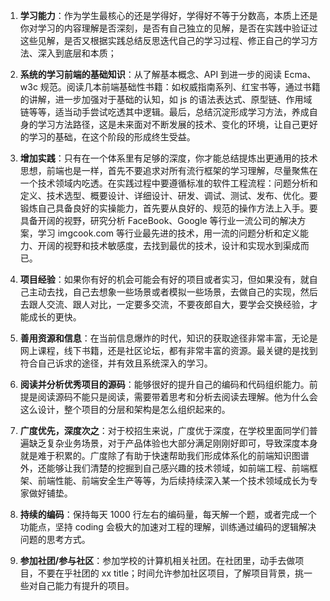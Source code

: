 1. **学习能力**：作为学生最核心的还是学得好，学得好不等于分数高，本质上还是你对学习的内容理解是否深刻，是否有自己独立的见解，是否在实践中验证过这些见解，是否又根据实践总结反思迭代自己的学习过程、修正自己的学习方法、深入到底层和本质；

2. **系统的学习前端的基础知识**：从了解基本概念、API 到进一步的阅读 Ecma、w3c 规范。阅读几本前端基础性书籍：如权威指南系列、红宝书等，通过书籍的讲解，进一步加强对于基础的认知，如 js 的语法表达式、原型链、作用域链等等，适当动手尝试吃透其中逻辑。最后，总结沉淀形成学习方法，养成自身的学习方法路径，这是未来面对不断发展的技术、变化的环境，让自己更好的学习的基础，在这个阶段的形成终生受益。

3. **增加实践**：只有在一个体系里有足够的深度，你才能总结提炼出更通用的技术思想，前端也是一样，首先不要追求对所有流行框架的学习理解，尽量聚焦在一个技术领域内吃透。在实践过程中要遵循标准的软件工程流程：问题分析和定义、技术选型、概要设计、详细设计、研发、调试、测试、发布、优化。要锻炼自己具备良好的实操能力，首先要从良好的、规范的操作方法上入手。要具备开阔的视野，研究分析 FaceBook、Google 等行业一流公司的解决方案，学习 imgcook.com 等行业最先进的技术，用一流的问题分析和定义能力、开阔的视野和技术敏感度，去找到最优的技术，设计和实现水到渠成而已。

4. **项目经验**：如果你有好的机会可能会有好的项目或者实习，但如果没有，就自己主动去找，自己去想象一些场景或者模拟一些场景，去做自己的实现，然后去跟人交流、跟人对比，一定要多交流，不要夜郎自大，要学会交换经验，才能成长的更快。

5. **善用资源和信息**：在当前信息爆炸的时代，知识的获取途径非常丰富，无论是网上课程，线下书籍，还是社区论坛，都有非常丰富的资源。最关键的是找到符合自己诉求的途径，并有效且系统深入的学习。

6. **阅读并分析优秀项目的源码**：能够很好的提升自己的编码和代码组织能力。前提是阅读源码不能只是阅读，需要带着思考和分析去阅读去理解。他为什么会这么设计，整个项目的分层和架构是怎么组织起来的。

7. **广度优先，深度次之**：对于校招生来说，广度优于深度，在学校里面同学们普遍缺乏复杂业务场景，对于产品体验也大部分满足刚刚好即可，导致深度本身就是难于积累的。广度除了有助于快速帮助我们形成体系化的前端知识图谱外，还能够让我们清楚的挖掘到自己感兴趣的技术领域，如前端工程、前端框架、前端性能、前端安全生产等等，为后续持续深入某一个技术领域成长为专家做好铺垫。

8. **持续的编码**：保持每天 1000 行左右的编码量，每天解一个题，或者完成一个功能点，坚持 coding 会极大的加速对工程的理解，训练通过编码的逻辑解决问题的思考方式。

9. **参加社团/参与社区**：参加学校的计算机相关社团。在社团里，动手去做项目，不要在乎社团的 xx title；时间允许参加社区项目，了解项目背景，挑一些对自己能力有提升的项目。
